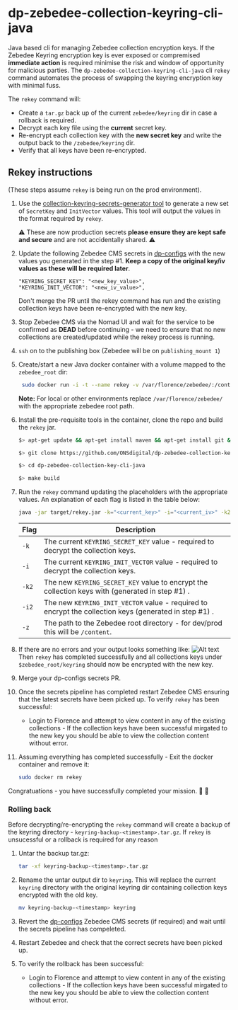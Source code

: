 # dp-zebedee-collection-keyring-cli-java
Java based cli for managing Zebedee collection encryption keys. If the Zebedee Keyring encryption key is ever exposed 
or compremised **immediate action** is required minimise the risk 
and window of opportunity for malicious parties. The `dp-zebedee-collection-keyring-cli-java` cli `rekey` command 
automates the process of swapping the keyring encryption key with minimal fuss. 

The `rekey` command will:
- Create a `tar.gz` back up of the current `zebedee/keyring` dir in case a rollback is required.
- Decrypt each key file using the **current** secret key.
- Re-encrypt each collection key with the **new secret key** and write the output back to the `/zebedee/keyring` dir.
- Verify that all keys have been re-encrypted.

## Rekey instructions
(These steps assume `rekey` is being run on the prod environment).

1. Use the [collection-keyring-secrets-generator tool][1] to generate a new set of `SecretKey` and `InitVector` 
   values. This tool will output the values in the format required by `rekey`. 

    :warning:
    These are now production secrets **please ensure they are kept safe and secure** and are not accidentally shared. 
   :warning:


2. Update the following Zebedee CMS secrets in [dp-configs][2] with the new values you generated in the step #1. 
   **Keep a copy of the original key/iv values as these will be required later**.

    ```
   "KEYRING_SECRET_KEY": "<new_key_value>",
   "KEYRING_INIT_VECTOR": "<new_iv_value>",
   ```
   Don't merge the PR until the rekey 
   command has run and the existing collection keys have  been re-encrypted with the new key.


3. Stop Zebedee CMS via the Nomad UI and wait for the service to be confirmed as **DEAD** before continuing - we 
   need to ensure that no new collections are created/updated while the rekey process is running.


4. `ssh` on to the publishing box (Zebedee will be on `publishing_mount 1`)


5. Create/start a new Java docker container with a volume mapped to the `zebedee_root` dir:
   ```bash
    sudo docker run -i -t --name rekey -v /var/florence/zebedee/:/content openjdk:11 /bin/bash
    ```
   **Note:** For local or other environments replace `/var/florence/zebedee/` with the appropriate zebedee root path.


6. Install the pre-requisite tools in the container, clone the repo and build the `rekey` jar.
    ```bash
    $> apt-get update && apt-get install maven && apt-get install git && apt-get install make
   
    $> git clone https://github.com/ONSdigital/dp-zebedee-collection-key-cli-java.git
   
    $> cd dp-zebedee-collection-key-cli-java 
   
    $> make build
    ```

7. Run the `rekey` command updating the placeholders with the appropriate values. An explanation of each flag is 
   listed in the table below:

    ```bash
    java -jar target/rekey.jar -k="<current_key>" -i="<current_iv>" -k2="<new_key>" -i2="<new_iv>" -z="<zebedee_root_dir>"
    ```
   | Flag | Description |
   |------|--------------------------------------------------------------------------------------------------------|
   | `-k` | The current `KEYRING_SECRET_KEY` value - required to decrypt the collection keys.                      |
   | `-i` | The current `KEYRING_INIT_VECTOR` value - required to decrypt the collection keys.                     |
   | `-k2`| The new `KEYRING_SECRET_KEY` value to encrypt the collection keys with (generated in step #1) .        |
   | `-i2`| The new `KEYRING_INIT_VECTOR` value - required to encrypt the collection keys (generated in step #1) . |
   | `-z` | The path to the Zebedee root directory - for dev/prod this will be `/content`.                         |


8. If there are no errors and your output looks something like:
   ![Alt text](img1.png?raw=true "Optional Title") Then `rekey` has completed successfully and all  collections keys 
   under `$zebedee_root/keyring` should now be 
   encrypted with the new key.


9. Merge your dp-configs secrets PR.


10. Once the secrets pipeline has completed restart Zebedee CMS ensuring that the latest secrets have been picked up.
     To verify `rekey` has been successful: 
    - Login to Florence and attempt to view content in any of the existing 
         collections - If the collection keys have been successful mirgated to the new key you should be able to 
      view the collection content without error.


11. Assuming everything has completed successfully - Exit the docker container and remove it:
      ```bash
      sudo docker rm rekey
      ```
   Congratuations - you have successfully completed your mission. :rocket: :tada:
   

### Rolling back
Before decrypting/re-encrypting the `rekey` command will create a backup of the keyring directory - 
`keyring-backup-<timestamp>.tar.gz`. If `rekey` is unsucessful or a rollback is required for any reason 
1. Untar the backup tar.gz:
   ````bash
   tar -xf keyring-backup-<timestamp>.tar.gz
   ````
2. Rename the untar output dir to `keyring`. This will replace the current `keyring` directory with the original 
   keyring dir containing collection keys encrypted with the old key.

   ````bash
   mv keyring-backup-<timestamp> keyring
   ````
 
3. Revert the [dp-configs][1] Zebedee CMS secrets (if required) and wait until the secrets pipeline has compeleted.


4. Restart Zebedee and check that the correct secrets have been picked up.


5. To verify the rollback has been successful:

   - Login to Florence and attempt to view content in any of the existing collections - If the collection keys have 
     been successful mirgated to the new key you should be able to view the collection content without error.

[1]: https://github.com/ONSdigital/zebedee/tree/develop/collection-keyring-secrets-generator
[2]: https://github.com/ONSdigital/dp-configs


